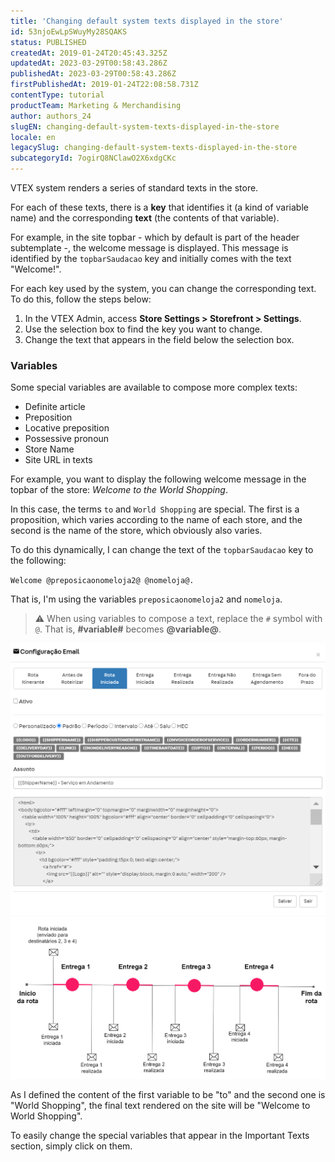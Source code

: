 ```yaml
---
title: 'Changing default system texts displayed in the store'
id: 53njoEwLpSWuyMy28SQAKS
status: PUBLISHED
createdAt: 2019-01-24T20:45:43.325Z
updatedAt: 2023-03-29T00:58:43.286Z
publishedAt: 2023-03-29T00:58:43.286Z
firstPublishedAt: 2019-01-24T22:08:58.731Z
contentType: tutorial
productTeam: Marketing & Merchandising
author: authors_24
slugEN: changing-default-system-texts-displayed-in-the-store
locale: en
legacySlug: changing-default-system-texts-displayed-in-the-store
subcategoryId: 7ogirQ8NClawO2X6xdgCKc
---
```


VTEX system renders a series of standard texts in the store.

For each of these texts, there is a __key__ that identifies it (a kind of variable name) and the corresponding __text__ (the contents of that variable).

For example, in the site topbar - which by default is part of the header subtemplate -, the welcome message is displayed. This message is identified by the `topbarSaudacao` key and initially comes with the text "Welcome!".

For each key used by the system, you can change the corresponding text. To do this, follow the steps below:

1. In the VTEX Admin, access **Store Settings > Storefront > Settings**.
2. Use the selection box to find the key you want to change.
3. Change the text that appears in the field below the selection box.

### Variables

Some special variables are available to compose more complex texts:
- Definite article
- Preposition
- Locative preposition
- Possessive pronoun
- Store Name
- Site URL in texts

For example, you want to display the following welcome message in the topbar of the store: *Welcome to the World Shopping*.

In this case, the terms `to` and `World Shopping` are special. The first is a proposition, which varies according to the name of each store, and the second is the name of the store, which obviously also varies.

To do this dynamically, I can change the text of the `topbarSaudacao` key to the following:

`Welcome @preposicaonomeloja2@ @nomeloja@.`

That is, I'm using the variables `preposicaonomeloja2` and `nomeloja`.

>⚠️ When using variables to compose a text, replace the `#` symbol with `@`. That is, **#variable#** becomes **@variable@**.

![textos-importantes en](https://raw.githubusercontent.com/vtexdocs/help-center-content/refs/heads/main/_1.png)
![exemplos-textos-importantes en](https://raw.githubusercontent.com/vtexdocs/help-center-content/refs/heads/main/_2.png)

As I defined the content of the first variable to be "to" and the second one is "World Shopping", the final text rendered on the site will be "Welcome to World Shopping".

To easily change the special variables that appear in the Important Texts section, simply click on them.
